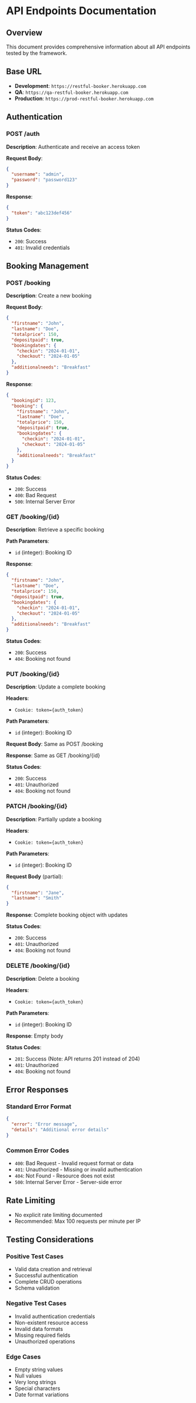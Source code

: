 # API Endpoints Documentation

## Overview

This document provides comprehensive information about all API endpoints tested by the framework.

## Base URL

- **Development**: `https://restful-booker.herokuapp.com`
- **QA**: `https://qa-restful-booker.herokuapp.com`
- **Production**: `https://prod-restful-booker.herokuapp.com`

## Authentication

### POST /auth

**Description**: Authenticate and receive an access token

**Request Body**:
```json
{
  "username": "admin",
  "password": "password123"
}
```

**Response**:
```json
{
  "token": "abc123def456"
}
```

**Status Codes**:
- `200`: Success
- `401`: Invalid credentials

## Booking Management

### POST /booking

**Description**: Create a new booking

**Request Body**:
```json
{
  "firstname": "John",
  "lastname": "Doe",
  "totalprice": 150,
  "depositpaid": true,
  "bookingdates": {
    "checkin": "2024-01-01",
    "checkout": "2024-01-05"
  },
  "additionalneeds": "Breakfast"
}
```

**Response**:
```json
{
  "bookingid": 123,
  "booking": {
    "firstname": "John",
    "lastname": "Doe",
    "totalprice": 150,
    "depositpaid": true,
    "bookingdates": {
      "checkin": "2024-01-01",
      "checkout": "2024-01-05"
    },
    "additionalneeds": "Breakfast"
  }
}
```

**Status Codes**:
- `200`: Success
- `400`: Bad Request
- `500`: Internal Server Error

### GET /booking/{id}

**Description**: Retrieve a specific booking

**Path Parameters**:
- `id` (integer): Booking ID

**Response**:
```json
{
  "firstname": "John",
  "lastname": "Doe",
  "totalprice": 150,
  "depositpaid": true,
  "bookingdates": {
    "checkin": "2024-01-01",
    "checkout": "2024-01-05"
  },
  "additionalneeds": "Breakfast"
}
```

**Status Codes**:
- `200`: Success
- `404`: Booking not found

### PUT /booking/{id}

**Description**: Update a complete booking

**Headers**:
- `Cookie: token={auth_token}`

**Path Parameters**:
- `id` (integer): Booking ID

**Request Body**: Same as POST /booking

**Response**: Same as GET /booking/{id}

**Status Codes**:
- `200`: Success
- `401`: Unauthorized
- `404`: Booking not found

### PATCH /booking/{id}

**Description**: Partially update a booking

**Headers**:
- `Cookie: token={auth_token}`

**Path Parameters**:
- `id` (integer): Booking ID

**Request Body** (partial):
```json
{
  "firstname": "Jane",
  "lastname": "Smith"
}
```

**Response**: Complete booking object with updates

**Status Codes**:
- `200`: Success
- `401`: Unauthorized
- `404`: Booking not found

### DELETE /booking/{id}

**Description**: Delete a booking

**Headers**:
- `Cookie: token={auth_token}`

**Path Parameters**:
- `id` (integer): Booking ID

**Response**: Empty body

**Status Codes**:
- `201`: Success (Note: API returns 201 instead of 204)
- `401`: Unauthorized
- `404`: Booking not found

## Error Responses

### Standard Error Format

```json
{
  "error": "Error message",
  "details": "Additional error details"
}
```

### Common Error Codes

- `400`: Bad Request - Invalid request format or data
- `401`: Unauthorized - Missing or invalid authentication
- `404`: Not Found - Resource does not exist
- `500`: Internal Server Error - Server-side error

## Rate Limiting

- No explicit rate limiting documented
- Recommended: Max 100 requests per minute per IP

## Testing Considerations

### Positive Test Cases
- Valid data creation and retrieval
- Successful authentication
- Complete CRUD operations
- Schema validation

### Negative Test Cases
- Invalid authentication credentials
- Non-existent resource access
- Invalid data formats
- Missing required fields
- Unauthorized operations

### Edge Cases
- Empty string values
- Null values
- Very long strings
- Special characters
- Date format variations